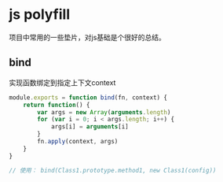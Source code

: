 # js polyfill
项目中常用的一些垫片，对js基础是个很好的总结。

## bind
实现函数绑定到指定上下文context
``` js
module.exports = function bind(fn, context) {
    return function() {
        var args = new Array(arguments.length)
        for (var i = 0; i < args.length; i++) {
            args[i] = arguments[i]
        }
        fn.apply(context, args)
    }
}

// 使用： bind(Class1.prototype.method1, new Class1(config))
```
